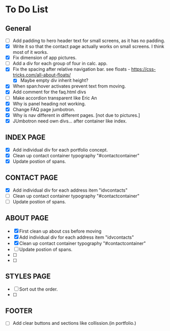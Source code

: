 # To Do List

## General

- [ ] Add padding to hero header text for small screens, as it has no padding.
- [x] Write it so that the contact page actually works on small screens. I think most of it works.
- [x] Fix dimension of app pictures.
- [ ] Add a div for each group of four in calc. app.
- [x] Fix the spacing after relative navigation bar. see floats - https://css-tricks.com/all-about-floats/
	- [x] Maybe empty div inherit height?	
- [x] When span:hover activates prevent text from moving.
- [x] Add comment for the faq.html divs
- [ ] Make accordion transparent like Eric An
- [x] Why is panel heading not working.
- [x] Change FAQ page jumbotron.
- [x] Why is nav different in different pages. [not due to pictures.]
- [x] JUmbotron need own divs... after container like index.

## INDEX PAGE
- [x] Add individual div for each portfolio concept.
- [x] Clean up contact container typography "#contactcontainer"
- [x] Update postion of spans.

## CONTACT PAGE
- [x] Add individual div for each address item "idvcontacts"
- [ ] Clean up contact container typography "#contactcontainer"
- [ ] Update postion of spans.

## ABOUT PAGE
- [x] First clean up about css before moving
- [x] Add individual div for each address item "idvcontacts"
- [x] Clean up contact container typography "#contactcontainer"
- [ ] Update postion of spans.
- [ ] 
- [ ] 

## STYLES PAGE
 - [ ] Sort out the order.
 - [ ] 

 ## FOOTER
 - [ ] Add clear buttons and sections like collission.(in portfolio.)